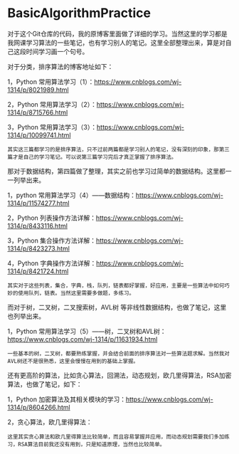 # BasicAlgorithmPractice

对于这个Git仓库的代码，我的原博客里面做了详细的学习。当然这里的学习都是我网课学习算法的一些笔记，也有学习别人的笔记。这里全部整理出来，算是对自己这段时间学习画一个句号。

对于分类，排序算法的博客地址如下：

1，Python 常用算法学习（1）：https://www.cnblogs.com/wj-1314/p/8021989.html

2，Python 常用算法学习（2）：https://www.cnblogs.com/wj-1314/p/8715766.html

3，Python 常用算法学习（3）：https://www.cnblogs.com/wj-1314/p/10099741.html

    其实这三篇都学习的是排序算法，只不过前两篇都是学习别人的笔记，没有深刻的印象，那第三篇才是自己的学习笔记。可以说第三篇学习完后才真正掌握了排序算法。


那对于数据结构，第四篇做了整理，其实之前也学习过简单的数据结构。这里都一一列举出来。

1，python 常用算法学习（4）——数据结构：https://www.cnblogs.com/wj-1314/p/11574277.html

2，Python 列表操作方法详解：https://www.cnblogs.com/wj-1314/p/8433116.html

3，Python 集合操作方法详解：https://www.cnblogs.com/wj-1314/p/8423273.html

4，Python 字典操作方法详解：https://www.cnblogs.com/wj-1314/p/8421724.html

    其实对于这些列表，集合，字典，栈，队列，链表都好掌握，好应用，主要是一些算法中如何巧妙的使用队列，链表。当然这里需要多做题，多练习。
    

而对于树，二叉树，二叉搜索树，AVL树 等非线性数据结构，也做了笔记，这里也列举出来。

1，Python 常用算法学习（5）——树，二叉树和AVL树：https://www.cnblogs.com/wj-1314/p/11631934.html

    一些基本的树，二叉树，都要熟练掌握，并会结合前面的排序算法对一些算法题求解。当然我对AVL树还不是很熟悉，这里会慢慢在用到的基础上掌握。
    

还有更高阶的算法，比如贪心算法，回溯法，动态规划，欧几里得算法，RSA加密算法，也做了笔记，如下：

1，Python 加密算法及其相关模块的学习：https://www.cnblogs.com/wj-1314/p/8604266.html

2，贪心算法，欧几里得算法：

    这里其实贪心算法和欧几里得算法比较简单，而且容易掌握并应用，而动态规划需要我们多加练习，RSA算法目前我还没有用到，只是知道原理，当然也比较简单。
